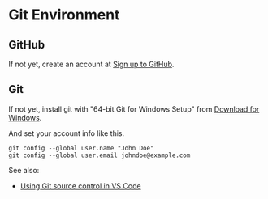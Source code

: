 # Git Environment

## GitHub

If not yet, create an account at <a href="https://github.com/signup">Sign up to GitHub</a>.

## Git

If not yet, install git with "64-bit Git for Windows Setup" from <a href="https://git-scm.com/downloads/win">Download for Windows</a>.

And set your account info like this.

```none
git config --global user.name "John Doe"
git config --global user.email johndoe@example.com
```

See also:
* <a href="https://code.visualstudio.com/docs/sourcecontrol/overview">Using Git source control in VS Code</a>
